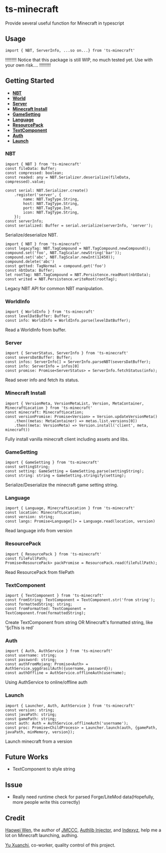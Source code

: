# ts-minecraft

Provide several useful function for Minecraft in typescript
## Usage

`import { NBT, ServerInfo, ...so on...} from 'ts-minecraft'`

!!!!!!!!!
Notice that this package is still WIP, no much tested yet.
Use with your own risk....
!!!!!!!!!

## Getting Started

- **[NBT](#nbt)**
- **[World](#worldinfo)**
- **[Server](#server)**
- **[Minecraft Install](#minecraft-install)**
- **[GameSetting](#gamesetting)**
- **[Language](#language)**
- **[ResourcePack](#resourcepack)**
- **[TextComponent](#textcomponent)**
- **[Auth](#auth)**
- **[Launch](#launch)**

### NBT

    import { NBT } from 'ts-minecraft'
    const fileData: Buffer;
    const compressed: boolean;
    const readed: any = NBT.Serializer.deserialize(fileData, compressed).value;

    const serial: NBT.Serializer.create()
        .register('server', {
            name: NBT.TagType.String,
            host: NBT.TagType.String,
            port: NBT.TagType.Int,
            icon: NBT.TagType.String,
        });
    const serverInfo;
    const serialized: Buffer = serial.serialize(serverInfo, 'server');

Serialize/deserialize NBT.

    import { NBT } from 'ts-minecraft'
    const legacyTag: NBT.TagCompound = NBT.TagCompound.newCompound();
    compound.set('foo', NBT.TagScalar.newString('bar'));
    compound.set('abc', NBT.TagScalar.newInt(12450));
    compound.delete('abc')
    const getted: TagNormal = compound.get('foo')
    const nbtData: Buffer;
    let rootTag: NBT.TagCompound = NBT.Persistence.readRoot(nbtData);
    const writed = NBT.Persistence.writeRoot(rootTag);

Legacy NBT API for common NBT manipulation.

### WorldInfo

    import { WorldInfo } from 'ts-minecraft'
    const levelDatBuffer: Buffer;
    const info: WorldInfo = WorldInfo.parse(levelDatBuffer);
Read a WorldInfo from buffer.

### Server

    import { ServerStatus, ServerInfo } from 'ts-minecraft'
    const seversDatBuffer: Buffer;
    const infos: ServerInfo[] = ServerInfo.parseNBT(seversDatBuffer);
    const info: ServerInfo = infos[0]
    const promise: Promise<ServerStatus> = ServerInfo.fetchStatus(info);

Read sever info and fetch its status.

### Minecraft Install

    import { VersionMeta, VersionMetaList, Version, MetaContainer, MinecraftLocation } from 'ts-minecraft'
    const minecraft: MinecraftLocation;
    const versionPromise: Promise<Version> = Version.updateVersionMeta()
        .then((metas: MetaContainer) => metas.list.versions[0])
        .then((meta: VersionMeta) => Version.install('client', meta, minecraft))

Fully install vanilla minecraft client including assets and libs.

### GameSetting

    import { GameSetting } from 'ts-minecraft'
    const settingString;
    const setting: GameSetting = GameSetting.parse(settingString);
    const string: string = GameSetting.stringify(setting);

Serialize/Deserialize the minecraft game setting string.

### Language

    import { Language, MinecraftLocation } from 'ts-minecraft'
    const location: MinecraftLocation;
    const version: string;
    const langs: Promise<Language[]> = Language.read(location, version)

Read language info from version

### ResourcePack

    import { ResourcePack } from 'ts-minecraft'
    const fileFullPath;
    Promise<ResourcePack> packPromise = ResourcePack.read(fileFullPath);

Read ResourcePack from filePath

### TextComponent

    import { TextComponent } from 'ts-minecraft'
    const fromString: TextComponent = TextComponent.str('from string');
    const formattedString: string;
    const fromFormatted: TextComponent = TextComponent.from(formattedString);

Create TextComponent from string OR Minecraft's formatted string, like '§cThis is red'

### Auth

    import { Auth, AuthService } from 'ts-minecraft'
    const username: string;
    const password: string;
    const authFromMojang: Promise<Auth> = AuthService.yggdrasilAuth({username, password});
    const authOffline = AuthService.offlineAuth(username);

Using AuthService to online/offline auth

### Launch

    import { Launcher, Auth, AuthService } from 'ts-minecraft'
    const version: string;
    const javaPath: string;
    const gamePath: string;
    const auth: Auth = AuthService.offlineAuth('username');
    const proc: Promise<ChildProcess> = Launcher.launch(auth, {gamePath, javaPath, minMemory, version});

Launch minecraft from a version

## Future Works

- TextComponent to style string

## Issue

- Really need runtime check for parsed Forge/LiteMod data(Hopefully, more people write this correctly)

## Credit

[Haowei Wen](https://github.com/yushijinhun), the author of [JMCCC](https://github.com/to2mbn/JMCCC), [Authlib Injector](https://github.com/to2mbn/authlib-injector), and [Indexyz](https://github.com/Indexyz), help me a lot on Minecraft launching, authing.

[Yu Xuanchi](https://github.com/yuxuanchiadm), co-worker, quality control of this project.